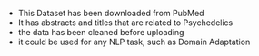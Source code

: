 - This Dataset has been downloaded from PubMed
- It has abstracts and titles that are related to Psychedelics
- the data has been cleaned before uploading
- it could be used for any NLP task, such as Domain Adaptation